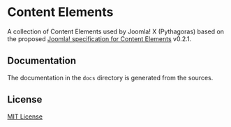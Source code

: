 # Content Elements

A collection of Content Elements used by Joomla! X (Pythagoras)
based on the proposed [Joomla! specification for Content Elements][content-elements] v0.2.1.

[content-elements]: https://github.com/nibra/joomla-standards/blob/master/proposed/content-elements.md

## Documentation

The documentation in the `docs` directory is generated from the sources.

## License

[MIT License](LICENSE)
